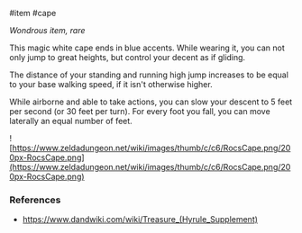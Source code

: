  #item #cape 

*Wondrous item, rare*

This magic white cape ends in blue accents. While wearing it, you can not only jump to great heights, but control your decent as if gliding.

The distance of your standing and running high jump increases to be equal to your base walking speed, if it isn't otherwise higher.

While airborne and able to take actions, you can slow your descent to 5 feet per second (or 30 feet per turn). For every foot you fall, you can move laterally an equal number of feet.

![https://www.zeldadungeon.net/wiki/images/thumb/c/c6/RocsCape.png/200px-RocsCape.png](https://www.zeldadungeon.net/wiki/images/thumb/c/c6/RocsCape.png/200px-RocsCape.png)

### References

* https://www.dandwiki.com/wiki/Treasure_(Hyrule_Supplement)